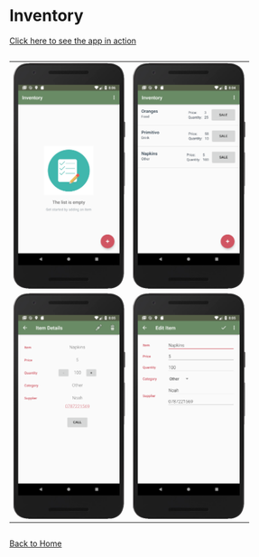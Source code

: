 Inventory
==========
<a href="https://www.youtube.com/watch?v=bKWdDiIfqGU" target="_blank">Click here to see the app in action</a>


<div style="overflow-x:auto;">
	<table align="center" cellspacing="0" cellpadding="0" style="border: none; border-collapse:collapse">
		<tr>
			<td align="center"><a href="images/Inventory2.PNG"><img src="images/Inventory2.PNG" style="max-height: 400px" /></a></td>
			<td align="center"><a href="images/Inventory1.PNG"><img src="images/Inventory1.PNG" style="max-height: 400px" /></a></td>
		</tr>
		<tr>
			<td align="center"><a href="images/Inventory3.PNG"><img src="images/Inventory3.PNG" style="max-height: 400px" /></a></td>
			<td align="center"><a href="images/Inventory4.PNG"><img src="images/Inventory4.PNG" style="max-height: 400px" /></a></td>
		</tr>
	</table>
</div>

[Back to Home](index)
